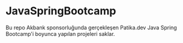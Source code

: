 # JavaSpringBootcamp
Bu repo Akbank sponsorluğunda gerçekleşen Patika.dev Java Spring Bootcamp'i boyunca yapılan projeleri saklar.
